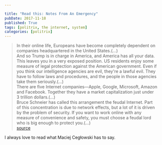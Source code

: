 ```yaml
---

title: "Read this: Notes From An Emergency"
pubDate: 2017-11-18
published: True
tags: [politrix, the internet, system]
categories: [politrix]
---
```


> In their online life, Europeans have become completely dependent on companies headquartered in the United States.(…)  
> And so Trump is in charge in America, and America has all your data. This leaves you in a very exposed position. US residents enjoy some measure of legal protection against the American government. Even if you think our intelligence agencies are evil, they're a lawful evil. They have to follow laws and procedures, and the people in those agencies take them seriously.(…)  
> There are five Internet companies—Apple, Google, Microsoft, Amazon and Facebook. Together they have a market capitalization just under 3 trillion dollars.(…)  
> Bruce Schneier has called this arrangement the feudal Internet. Part of this concentration is due to network effects, but a lot of it is driven by the problem of security. If you want to work online with any measure of convenience and safety, you must choose a feudal lord who is big enough to protect you.(…)  
> [source](http://idlewords.com/talks/notes_from_an_emergency.htm)

I always love to read what Maciej Cegłowski has to say.
